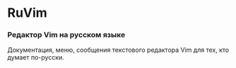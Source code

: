 # RuVim
### Редактор Vim на русском языке

Документация, меню, сообщения текстового редактора Vim для тех, кто думает по-русски.





